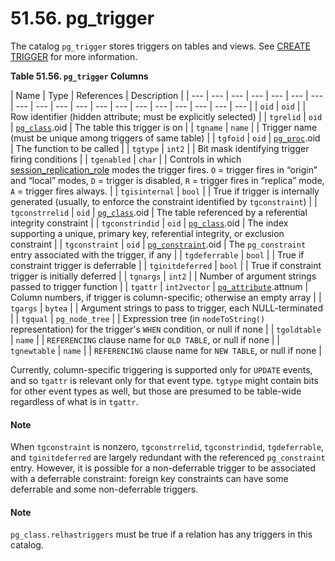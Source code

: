 # 51.56. pg\_trigger

The catalog `pg_trigger` stores triggers on tables and views. See [CREATE TRIGGER](https://www.postgresql.org/docs/10/static/sql-createtrigger.html) for more information.

**Table 51.56. `pg_trigger` Columns**

| Name | Type | References | Description |
| --- | --- | --- | --- | --- | --- | --- | --- | --- | --- | --- | --- | --- | --- | --- | --- | --- | --- | --- |
| `oid` | `oid` |   | Row identifier \(hidden attribute; must be explicitly selected\) |
| `tgrelid` | `oid` | [`pg_class`](https://www.postgresql.org/docs/10/static/catalog-pg-class.html).oid | The table this trigger is on |
| `tgname` | `name` |   | Trigger name \(must be unique among triggers of same table\) |
| `tgfoid` | `oid` | [`pg_proc`](https://www.postgresql.org/docs/10/static/catalog-pg-proc.html).oid | The function to be called |
| `tgtype` | `int2` |   | Bit mask identifying trigger firing conditions |
| `tgenabled` | `char` |   | Controls in which [session\_replication\_role](https://www.postgresql.org/docs/10/static/runtime-config-client.html#GUC-SESSION-REPLICATION-ROLE) modes the trigger fires. `O` = trigger fires in “origin” and “local” modes, `D` = trigger is disabled, `R` = trigger fires in “replica” mode, `A` = trigger fires always. |
| `tgisinternal` | `bool` |   | True if trigger is internally generated \(usually, to enforce the constraint identified by `tgconstraint`\) |
| `tgconstrrelid` | `oid` | [`pg_class`](https://www.postgresql.org/docs/10/static/catalog-pg-class.html).oid | The table referenced by a referential integrity constraint |
| `tgconstrindid` | `oid` | [`pg_class`](https://www.postgresql.org/docs/10/static/catalog-pg-class.html).oid | The index supporting a unique, primary key, referential integrity, or exclusion constraint |
| `tgconstraint` | `oid` | [`pg_constraint`](https://www.postgresql.org/docs/10/static/catalog-pg-constraint.html).oid | The `pg_constraint` entry associated with the trigger, if any |
| `tgdeferrable` | `bool` |   | True if constraint trigger is deferrable |
| `tginitdeferred` | `bool` |   | True if constraint trigger is initially deferred |
| `tgnargs` | `int2` |   | Number of argument strings passed to trigger function |
| `tgattr` | `int2vector` | [`pg_attribute`](https://www.postgresql.org/docs/10/static/catalog-pg-attribute.html).attnum | Column numbers, if trigger is column-specific; otherwise an empty array |
| `tgargs` | `bytea` |   | Argument strings to pass to trigger, each NULL-terminated |
| `tgqual` | `pg_node_tree` |   | Expression tree \(in `nodeToString()` representation\) for the trigger's `WHEN` condition, or null if none |
| `tgoldtable` | `name` |   | `REFERENCING` clause name for `OLD TABLE`, or null if none |
| `tgnewtable` | `name` |   | `REFERENCING` clause name for `NEW TABLE`, or null if none |

Currently, column-specific triggering is supported only for `UPDATE` events, and so `tgattr` is relevant only for that event type. `tgtype` might contain bits for other event types as well, but those are presumed to be table-wide regardless of what is in `tgattr`.

#### Note

When `tgconstraint` is nonzero, `tgconstrrelid`, `tgconstrindid`, `tgdeferrable`, and `tginitdeferred` are largely redundant with the referenced `pg_constraint` entry. However, it is possible for a non-deferrable trigger to be associated with a deferrable constraint: foreign key constraints can have some deferrable and some non-deferrable triggers.

#### Note

`pg_class.relhastriggers` must be true if a relation has any triggers in this catalog.

